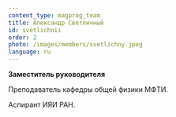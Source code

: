 ```yaml
---
content_type: magprog_team
title: Александр Светличный
id: svetlichnii
order: 2
photo: /images/members/svetlichny.jpeg
language: ru
---
```

**Заместитель руководителя**

Преподаватель кафедры общей физики МФТИ.

Аспирант ИЯИ РАН.
